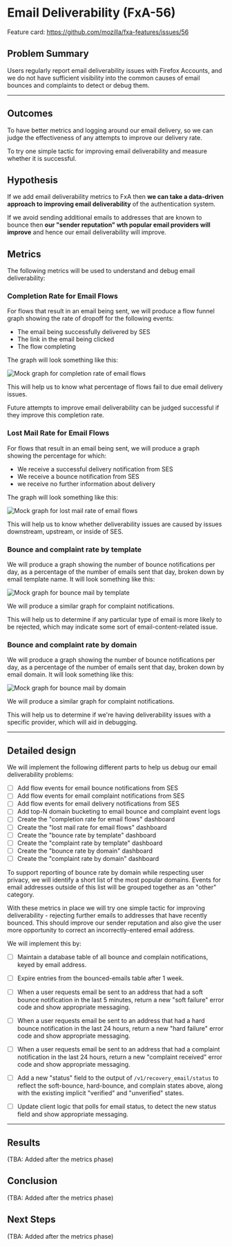 # Email Deliverability (FxA-56)

Feature card: https://github.com/mozilla/fxa-features/issues/56

## Problem Summary

Users regularly report email deliverability issues with Firefox Accounts,
and we do not have sufficient visibility into
the common causes of email bounces and complaints
to detect or debug them.

----

## Outcomes

To have better metrics and logging around our email delivery,
so we can judge the effectiveness of any attempts to improve
our delivery rate.

To try one simple tactic for improving email deliverability
and measure whether it is successful.

## Hypothesis

If we add email deliverability metrics to FxA then
**we can take a data-driven approach to improving email deliverability**
of the authentication system.

If we avoid sending additional emails to addresses that are known to bounce then
**our "sender reputation" wth popular email providers will improve**
and hence our email deliverability will improve.


## Metrics

The following metrics will be used
to understand and debug email deliverability:

### Completion Rate for Email Flows

For flows that result in an email being sent,
we will produce a flow funnel graph
showing the rate of dropoff for the following events:

* The email being successfully delivered by SES
* The link in the email being clicked
* The flow completing

The graph will look something like this:

![Mock graph for completion rate of email flows](email_flow_completion_rate.jpg)

This will help us to know what percentage of flows
fail to due email delivery issues.

Future attempts to improve email deliverability
can be judged successful
if they improve this completion rate.

### Lost Mail Rate for Email Flows

For flows that result in an email being sent,
we will produce a graph showing the percentage for which:

* We receive a successful delivery notification from SES
* We receive a bounce notification from SES
* we receive no further information about delivery

The graph will look something like this:

![Mock graph for lost mail rate of email flows](lost_mail_rate.jpg)

This will help us to know whether deliverability issues
are caused by issues downstream, upstream, or inside of SES.

### Bounce and complaint rate by template

We will produce a graph showing the number of bounce notifications per day,
as a percentage of the number of emails sent that day,
broken down by email template name.
It will look something like this:

![Mock graph for bounce mail by template](bounce_rate_by_template.jpg)

We will produce a similar graph for complaint notifications.

This will help us to determine if any particular type of email
is more likely to be rejected, which may indicate some sort of
email-content-related issue.

### Bounce and complaint rate by domain

We will produce a graph showing the number of bounce notifications per day,
as a percentage of the number of emails sent that day,
broken down by email domain.
It will look something like this:

![Mock graph for bounce mail by domain](bounce_rate_by_domain.jpg)

We will produce a similar graph for complaint notifications.

This will help us to determine if we're having deliverability issues
with a specific provider, which will aid in debugging.



----

## Detailed design

We will implement the following different parts 
to help us debug our email deliverability problems:

* [ ] Add flow events for email bounce notifications from SES
* [ ] Add flow events for email complaint notifications from SES
* [ ] Add flow events for email delivery notifications from SES
* [ ] Add top-N domain bucketing to email bounce and complaint event logs
* [ ] Create the "completion rate for email flows" dashboard
* [ ] Create the "lost mail rate for email flows" dashboard
* [ ] Create the "bounce rate by template" dashboard
* [ ] Create the "complaint rate by template" dashboard
* [ ] Create the "bounce rate by domain" dashboard
* [ ] Create the "complaint rate by domain" dashboard

To support reporting of bounce rate by domain
while respecting user privacy,
we will identify a short list of the most popular domains.
Events for email addresses outside of this list
will be grouped together as an "other" category.

With these metrics in place we will try
one simple tactic for improving deliverability -
rejecting further emails to addresses that have recently bounced.
This should improve our sender reputation
and also give the user more opportunity
to correct an incorrectly-entered email address.

We will implement this by:

* [ ] Maintain a database table of all bounce and complain notifications,
      keyed by email address.
* [ ] Expire entries from the bounced-emails table after 1 week.
* [ ] When a user requests email be sent to an address that had a soft
      bounce notification in the last 5 minutes, return a new "soft failure"
      error code and show appropriate messaging.
* [ ] When a user requests email be sent to an address that had a hard
      bounce notification in the last 24 hours, return a new "hard failure"
      error code and show appropriate messaging.
* [ ] When a user requests email be sent to an address that had a complaint
      notification in the last 24 hours, return a new "complaint received"
      error code and show appropriate messaging.
* [ ] Add a new "status" field to the output of `/v1/recovery_email/status`
      to reflect the soft-bounce, hard-bounce, and complain states above,
      along with the existing implicit "verified" and "unverified" states.
* [ ] Update client logic that polls for email status, to detect the new
      status field and show appropriate messaging.


----

## Results

(TBA: Added after the metrics phase)

## Conclusion

(TBA: Added after the metrics phase)

## Next Steps

(TBA: Added after the metrics phase)
